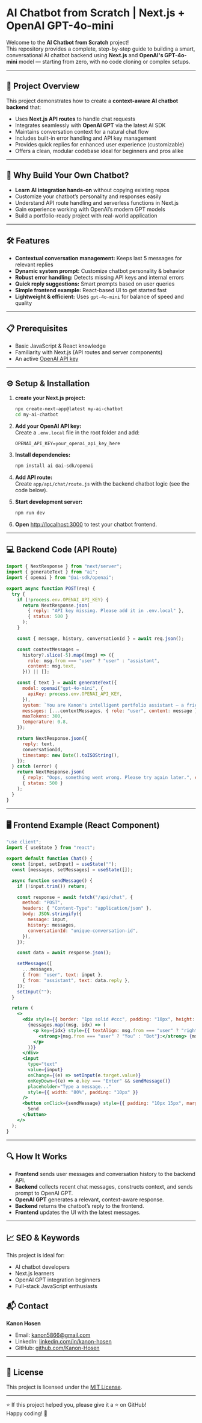 # AI Chatbot from Scratch | Next.js + OpenAI GPT-4o-mini

Welcome to the **AI Chatbot from Scratch** project!  
This repository provides a complete, step-by-step guide to building a smart, conversational AI chatbot backend using **Next.js** and **OpenAI's GPT-4o-mini** model — starting from zero, with no code cloning or complex setups.

---

## 🚀 Project Overview

This project demonstrates how to create a **context-aware AI chatbot backend** that:

- Uses **Next.js API routes** to handle chat requests  
- Integrates seamlessly with **OpenAI GPT** via the latest AI SDK  
- Maintains conversation context for a natural chat flow  
- Includes built-in error handling and API key management  
- Provides quick replies for enhanced user experience (customizable)  
- Offers a clean, modular codebase ideal for beginners and pros alike

---

## 📌 Why Build Your Own Chatbot?

- **Learn AI integration hands-on** without copying existing repos  
- Customize your chatbot’s personality and responses easily  
- Understand API route handling and serverless functions in Next.js  
- Gain experience working with OpenAI’s modern GPT models  
- Build a portfolio-ready project with real-world application  

---

## 🛠️ Features

- **Contextual conversation management:** Keeps last 5 messages for relevant replies  
- **Dynamic system prompt:** Customize chatbot personality & behavior  
- **Robust error handling:** Detects missing API keys and internal errors  
- **Quick reply suggestions:** Smart prompts based on user queries  
- **Simple frontend example:** React-based UI to get started fast  
- **Lightweight & efficient:** Uses `gpt-4o-mini` for balance of speed and quality  

---

## 📋 Prerequisites

- Basic JavaScript & React knowledge  
- Familiarity with Next.js (API routes and server components)  
- An active [OpenAI API key](https://platform.openai.com/account/api-keys)  

---

## ⚙️ Setup & Installation

1. **create your Next.js project:**

   ```bash
   npx create-next-app@latest my-ai-chatbot
   cd my-ai-chatbot
   ```

2. **Add your OpenAI API key:**  
   Create a `.env.local` file in the root folder and add:

   ```env
   OPENAI_API_KEY=your_openai_api_key_here
   ```

3. **Install dependencies:**

   ```bash
   npm install ai @ai-sdk/openai
   ```

4. **Add API route:**  
   Create `app/api/chat/route.js` with the backend chatbot logic (see the code below).

5. **Start development server:**

   ```bash
   npm run dev
   ```

6. **Open** [http://localhost:3000](http://localhost:3000) to test your chatbot frontend.

---

## 💻 Backend Code (API Route)

```javascript
import { NextResponse } from "next/server";
import { generateText } from "ai";
import { openai } from "@ai-sdk/openai";

export async function POST(req) {
  try {
    if (!process.env.OPENAI_API_KEY) {
      return NextResponse.json(
        { reply: "API key missing. Please add it in .env.local" },
        { status: 500 }
      );
    }

    const { message, history, conversationId } = await req.json();

    const contextMessages =
      history?.slice(-5).map((msg) => ({
        role: msg.from === "user" ? "user" : "assistant",
        content: msg.text,
      })) || [];

    const { text } = await generateText({
      model: openai("gpt-4o-mini", {
        apiKey: process.env.OPENAI_API_KEY,
      }),
      system: `You are Kanon's intelligent portfolio assistant — a friendly, helpful, and professional AI chatbot designed to guide visitors through everything related to Kanon Hosen, a highly skilled Full Stack Web Developer from Bangladesh. You provide concise, conversational answers about Kanon's background, skills, tech stack, projects, achievements, services, experience, and how to get in touch. Always aim to be engaging, accurate, and easy to understand. If users ask vague questions like "Tell me about Kanon", introduce him briefly and offer to show skills, projects, or contact info. Your goal is to leave a positive, professional impression — like a smart virtual guide!`,
      messages: [...contextMessages, { role: "user", content: message }],
      maxTokens: 300,
      temperature: 0.8,
    });

    return NextResponse.json({
      reply: text,
      conversationId,
      timestamp: new Date().toISOString(),
    });
  } catch (error) {
    return NextResponse.json(
      { reply: "Oops, something went wrong. Please try again later.", error: error.message },
      { status: 500 }
    );
  }
}
```

---

## 🖥️ Frontend Example (React Component)

```jsx
"use client";
import { useState } from "react";

export default function Chat() {
  const [input, setInput] = useState("");
  const [messages, setMessages] = useState([]);

  async function sendMessage() {
    if (!input.trim()) return;

    const response = await fetch("/api/chat", {
      method: "POST",
      headers: { "Content-Type": "application/json" },
      body: JSON.stringify({
        message: input,
        history: messages,
        conversationId: "unique-conversation-id",
      }),
    });

    const data = await response.json();

    setMessages([
      ...messages,
      { from: "user", text: input },
      { from: "assistant", text: data.reply },
    ]);
    setInput("");
  }

  return (
    <>
      <div style={{ border: "1px solid #ccc", padding: "10px", height: "300px", overflowY: "auto", marginBottom: "12px" }}>
        {messages.map((msg, idx) => (
          <p key={idx} style={{ textAlign: msg.from === "user" ? "right" : "left" }}>
            <strong>{msg.from === "user" ? "You" : "Bot"}:</strong> {msg.text}
          </p>
        ))}
      </div>
      <input
        type="text"
        value={input}
        onChange={(e) => setInput(e.target.value)}
        onKeyDown={(e) => e.key === "Enter" && sendMessage()}
        placeholder="Type a message..."
        style={{ width: "80%", padding: "10px" }}
      />
      <button onClick={sendMessage} style={{ padding: "10px 15px", marginLeft: "10px" }}>
        Send
      </button>
    </>
  );
}
```

---

## 🔍 How It Works

- **Frontend** sends user messages and conversation history to the backend API.  
- **Backend** collects recent chat messages, constructs context, and sends prompt to OpenAI GPT.  
- **OpenAI GPT** generates a relevant, context-aware response.  
- **Backend** returns the chatbot’s reply to the frontend.  
- **Frontend** updates the UI with the latest messages.

---

## 📈 SEO & Keywords

This project is ideal for:

- AI chatbot developers  
- Next.js learners  
- OpenAI GPT integration beginners  
- Full-stack JavaScript enthusiasts  


## 📬 Contact

**Kanon Hosen**  
- Email: [kanon5866@gmail.com](mailto:kanon5866@gmail.com)  
- LinkedIn: [linkedin.com/in/kanon-hosen](https://www.linkedin.com/in/kanon-hosen)  
- GitHub: [github.com/Kanon-Hosen](https://github.com/Kanon-Hosen)  

---

## 📝 License

This project is licensed under the [MIT License](LICENSE).

---

⭐ If this project helped you, please give it a ⭐ on GitHub!  
Happy coding! 🚀
